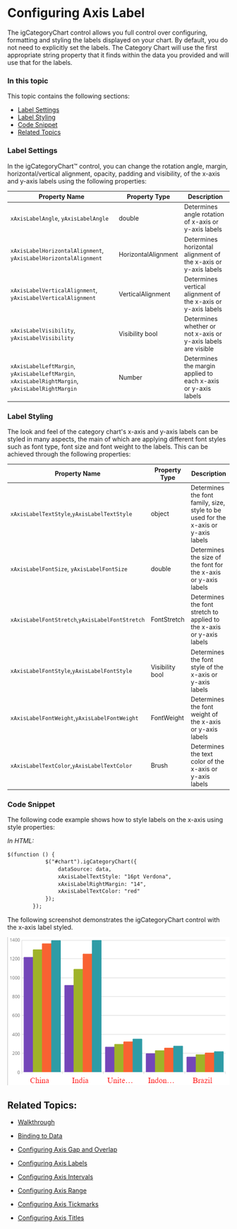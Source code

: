 ﻿<!--
|metadata|
{
    "fileName": "categorychart-configuring-axis-label",
    "controlName": "igCategoryChart",
    "tags": ["API", "CategoryChart", "Axes"]
}
|metadata|
-->

# Configuring Axis Label 

The igCategoryChart control allows you full control over configuring, formatting and styling the labels displayed on your chart. By default, you do not need to explicitly set the labels. The Category Chart will use the first appropriate string property that it finds within the data you provided and will use that for the labels. 

### In this topic

This topic contains the following sections:

- [Label Settings](#labelsettings)
- [Label Styling](#labelstyling)
- [Code Snippet](#codesnippet)
- [Related Topics](#relatedtopics)

### <a id="labelsettings"/>Label Settings

In the igCategoryChart™ control, you can change the rotation angle, margin, horizontal/vertical alignment, opacity, padding and visibility, of the x-axis and y-axis labels using the following properties:

Property Name|Property Type|Description
---|---|---
`xAxisLabelAngle`, `yAxisLabelAngle` | double |Determines angle rotation of x-axis or y-axis labels 
`xAxisLabelHorizontalAlignment`, `yAxisLabelHorizontalAlignment` |HorizontalAlignment |Determines horizontal alignment of the x-axis or y-axis labels 
`xAxisLabelVerticalAlignment`, `yAxisLabelVerticalAlignment`|VerticalAlignment|Determines vertical alignment of the x-axis or y-axis labels
`xAxisLabelVisibility`, `yAxisLabelVisibility`|Visibility bool|Determines whether or not x-axis or y-axis labels are visible
`xAxisLabelLeftMargin`, `yAxisLabelLeftMargin`, `xAxisLabelRightMargin`, `yAxisLabelRightMargin`|Number|Determines the margin applied to each x-axis or y-axis labels


### <a id="labelstyling"/>Label Styling
The look and feel of the category chart's x-axis and y-axis labels can be styled in many aspects, the main of which are applying different font styles such as font type, font size and font weight to the labels. This can be achieved through the following properties:

Property Name|Property Type|Description
---|---|---
`xAxisLabelTextStyle`,`yAxisLabelTextStyle`|object|Determines the font family, size, style to be used for the x-axis or y-axis labels
`xAxisLabelFontSize`, `yAxisLabelFontSize`|double|Determines the size of the font for the x-axis or y-axis labels 
`xAxisLabelFontStretch`,`yAxisLabelFontStretch`|FontStretch|Determines the font stretch to applied to the x-axis or y-axis labels
`xAxisLabelFontStyle`,`yAxisLabelFontStyle`|Visibility bool|Determines the font style of the x-axis or y-axis labels
`xAxisLabelFontWeight`,`yAxisLabelFontWeight`|FontWeight|Determines the font weight of the x-axis or y-axis labels
`xAxisLabelTextColor`,`yAxisLabelTextColor`|Brush|Determines the text color of the x-axis or y-axis labels 


### <a id="codensnippet"/>Code Snippet
The following code example shows how to style labels on the x-axis using style properties:

*In HTML:*

```html
$(function () {
            $("#chart").igCategoryChart({
                dataSource: data,
                xAxisLabelTextStyle: "16pt Verdona",
                xAxisLabelRightMargin: "14",
                xAxisLabelTextColor: "red"
            });
        });
```




The following screenshot demonstrates the igCategoryChart control with the x-axis label styled.

![](images/categorychart-configuring-axis-labels-01.png)

## <a id="relatedtopics"/>Related Topics:

- [Walkthrough](categorychart-walkthrough.html)

- [Binding to Data](categorychart-binding-to-data.html)

- [Configuring Axis Gap and Overlap](configuring-axis-gap-and-overlap.html)

- [Configuring Axis Labels](configuring-axis-labels.html)

- [Configuring Axis Intervals](configuring-axis-intervals.html)

- [Configuring Axis Range](configuring-axis-range.html)

- [Configuring Axis Tickmarks](configuring-axis-tickmarks.html)

- [Configuring Axis Titles](configuring-axis-titles.html)